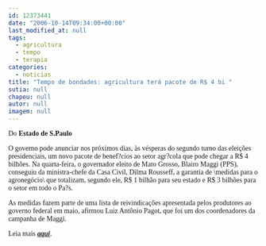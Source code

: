 ```yaml
---
id: 12373441
date: "2006-10-14T09:34:00+00:00"
last_modified_at: null
tags:
  - agricultura
  - tempo
  - terapia
categories:
  - noticias
title: "Tempo de bondades: agricultura terá pacote de R$ 4 bi "
sutia: null
chapeu: null
autor: null
imagem: null
---
```

<p><P><FONT face=Verdana>Do <STRONG>Estado de S.Paulo</STRONG></FONT></P></p>
<p><P><FONT face=Verdana>O governo pode anunciar nos próximos dias, às vésperas do segundo turno das eleições presidenciais, um novo pacote de benef?cios ao setor agr?cola que pode chegar a R$ 4 bilhões. Na quarta-feira, o governador eleito de Mato Grosso, Blairo Maggi (PPS), conseguiu da ministra-chefe da Casa Civil, Dilma Rousseff, a garantia de \medidas para o agronegócio\ que totalizam, segundo ele, R$ 1 bilhão para seu estado e R$ 3 bilhões para o setor em todo o Pa?s.</FONT></P></p>
<p><P><FONT face=Verdana>As medidas fazem parte de uma lista de reivindicações apresentada pelos produtores ao governo federal em maio, afirmou Luiz Antônio Pagot, que foi um dos coordenadores da campanha de Maggi.</FONT></P></p>
<p><P><FONT face=Verdana>Leia mais <STRONG><EM><A href=\"https://www.estado.com.br/editorias/2006/10/14/eco-1.93.4.20061014.9.1.xml\" target=_blank>aqui</A></EM></STRONG>.</FONT></P> </p>
